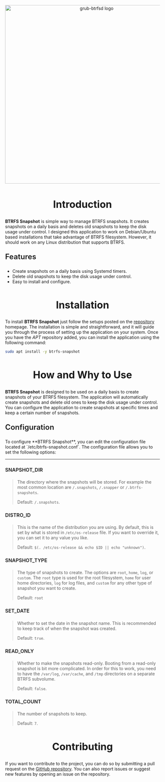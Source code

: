 <div
  align="center">
  <image
    src="image/logo.svg"
    alt="grub-btrfsd logo"
    width="580"
    height=auto
    style="display: block; margin: 0 auto;"
  />
</div>

<h2 align="center" style="margin-top: 48;font-size: 32px; font-weight: 700;">
  Introduction
</h2>

**BTRFS Snapshot** is simple way to manage BTRFS snapshots. It creates snapshots on a daily basis and deletes old snapshots to keep the disk usage under control. I designed this application to work on Debian/Ubuntu based installations that take advantage of BTRFS filesystem. However, it should work on any Linux distribution that supports BTRFS.

<h3 style="margin-top: 24;font-size: 24px; font-weight: 600;">
  Features
</h3>

- Create snapshots on a daily basis using Systemd timers.
- Delete old snapshots to keep the disk usage under control.
- Easy to install and configure.

<h2 align="center" style="margin-top: 48;font-size: 32px; font-weight: 700;">
  Installation
</h2>

To install **BTRFS Snapshot** just follow the setups posted on the [repository](https://repository.howtonebie.com) homepage. The installation is simple and straightforward, and it will guide you through the process of setting up the application on your system. Once you have the _APT_ repository added, you can install the application using the following command:

```bash
sudo apt install -y btrfs-snapshot
```

<h2 align="center" style="margin-top: 48;font-size: 32px; font-weight: 700;">
  How and Why to Use
</h2>

**BTRFS Snapshot** is designed to be used on a daily basis to create snapshots of your BTRFS filesystem. The application will automatically create snapshots and delete old ones to keep the disk usage under control. You can configure the application to create snapshots at specific times and keep a certain number of snapshots.

<h3 style="margin-top: 24;font-size: 24px; font-weight: 600;">
  Configuration
</h3>
To configure **BTRFS Snapshot**, you can edit the configuration file located at `/etc/btrfs-snapshot.conf`. The configuration file allows you to set the following options:

---

<h4 style="margin-top: 24;font-size: 16px; font-weight: 600;">
  SNAPSHOT_DIR
</h4>

> The directory where the snapshots will be stored. For example the most common location are `/.snapshots`, `/.snapper` or `/.btrfs-snapshots`.
>
> Default: `/.snapshots`.

<h4 style="margin-top: 24;font-size: 16px; font-weight: 600;">
  DISTRO_ID
</h4>

> This is the name of the distribution you are using. By default, this is set by what is stored in `/etc/os-release` file. If you want to override it, you can set it to any value you like.
>
> Default: `$(. /etc/os-release && echo $ID || echo "unknown")`.

<h4 style="margin-top: 24;font-size: 16px; font-weight: 600;">
  SNAPSHOT_TYPE
</h4>

> The type of snapshots to create. The options are `root`, `home`, `log`, or `custom`. The `root` type is used for the root filesystem, `home` for user home directories, `log` for log files, and `custom` for any other type of snapshot you want to create.
>
> Default: `root`

<h4 style="margin-top: 24;font-size: 16px; font-weight: 600;">
  SET_DATE
</h4>

> Whether to set the date in the snapshot name. This is recommended to keep track of when the snapshot was created.
>
> Default: `true`.

<h4 style="margin-top: 24;font-size: 16px; font-weight: 600;">
  READ_ONLY
</h4>

> Whether to make the snapshots read-only. Booting from a read-only snapshot is bit more complicated. In order for this to work, you need to have the `/var/log`, `/var/cache`, and `/tmp` directories on a separate BTRFS subvolume.
>
> Default: `false`.

<h4 style="margin-top: 24;font-size: 16px; font-weight: 600;">
  TOTAL_COUNT
</h4>

> The number of snapshots to keep.
>
> Default: `7`.

<h2 align="center" style="margin-top: 48;font-size: 32px; font-weight: 700;">
  Contributing
</h2>

If you want to contribute to the project, you can do so by submitting a pull request on the [GitHub repository](https://github.com/MichaelSchaecher/btrfs-snapshot/pulls). You can also report issues or suggest new features by opening an issue on the repository.
